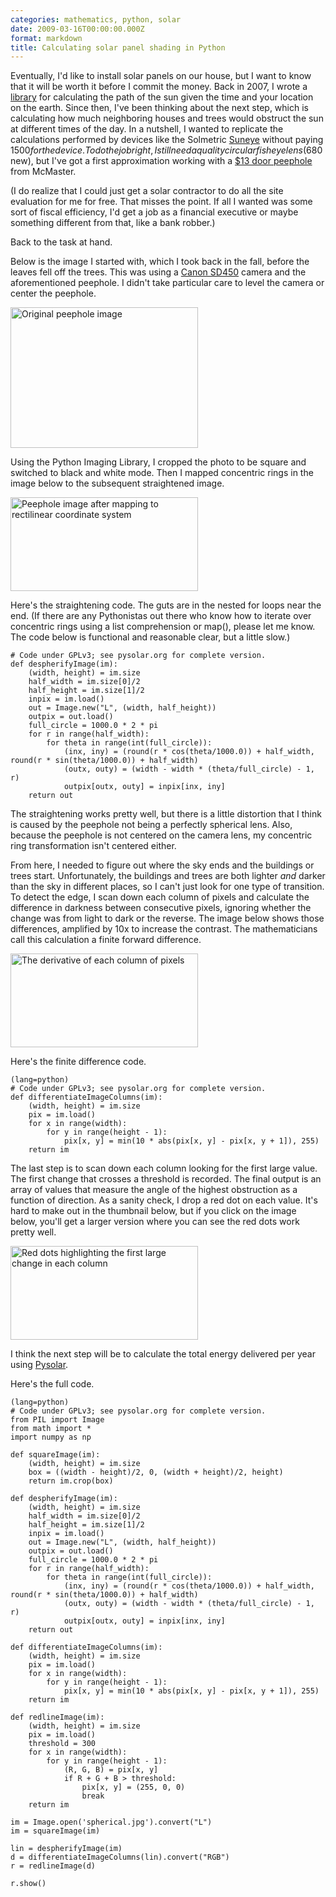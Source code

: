 ```yaml
---
categories: mathematics, python, solar
date: 2009-03-16T00:00:00.000Z
format: markdown
title: Calculating solar panel shading in Python
---
```


Eventually, I'd like to install solar panels on our house, but I want to know that it will be worth it before I commit the money. Back in 2007, I wrote a <a href="http://pysolar.org/">library</a> for calculating the path of the sun given the time and your location on the earth. Since then, I've been thinking about the next step, which is calculating how much neighboring houses and trees would obstruct the sun at different times of the day. In a nutshell, I wanted to replicate the calculations performed by devices like the Solmetric <a href="http://www.solmetric.com/">Suneye</a> without paying $1500 for the device. To do the job right, I still need a quality circular fisheye lens ($680 new), but I've got a first approximation working with a <a href="http://www.mcmaster.com/#8406a12">$13 door peephole</a> from McMaster.

(I do realize that I could just get a solar contractor to do all the site evaluation for me for free. That misses the point. If all I wanted was some sort of fiscal efficiency, I'd get a job as a financial executive or maybe something different from that, like a bank robber.)

Back to the task at hand.

Below is the image I started with, which I took back in the fall, before the leaves fell off the trees. This was using a <a href="http://www.usa.canon.com/consumer/controller?act=ModelInfoAct&fcategoryid=145&modelid=11939">Canon SD450</a> camera and the aforementioned peephole. I didn't take particular care to level the camera or center the peephole.

<a href="http://pingswept.org/img/spherical.jpg"><img src="http://pingswept.org/img/spherical-300x225.jpg" alt="Original peephole image" title="Original peephole image" width="300" height="225" class="aligncenter size-medium" /></a>

Using the Python Imaging Library, I cropped the photo to be square and switched to black and white mode. Then I mapped concentric rings in the image below to the subsequent straightened image.

<a href="http://pingswept.org/img/linearized.jpg"><img src="http://pingswept.org/img/linearized-300x150.jpg" alt="Peephole image after mapping to rectilinear coordinate system" title="Peephole image after mapping to rectilinear coordinate system" width="300" height="150" class="aligncenter size-medium" /></a>

Here's the straightening code. The guts are in the nested for loops near the end. (If there are any Pythonistas out there who know how to iterate over concentric rings using a list comprehension or map(), please let me know. The code below is functional and reasonable clear, but a little slow.)

```(lang=python)
# Code under GPLv3; see pysolar.org for complete version.
def despherifyImage(im):
    (width, height) = im.size
    half_width = im.size[0]/2
    half_height = im.size[1]/2
    inpix = im.load()
    out = Image.new("L", (width, half_height))
    outpix = out.load()
    full_circle = 1000.0 * 2 * pi
    for r in range(half_width):
        for theta in range(int(full_circle)):
            (inx, iny) = (round(r * cos(theta/1000.0)) + half_width, round(r * sin(theta/1000.0)) + half_width)
            (outx, outy) = (width - width * (theta/full_circle) - 1, r)
            outpix[outx, outy] = inpix[inx, iny]
    return out

```

The straightening works pretty well, but there is a little distortion that I think is caused by the peephole not being a perfectly spherical lens. Also, because the peephole is not centered on the camera lens, my concentric ring transformation isn't centered either.

From here, I needed to figure out where the sky ends and the buildings or trees start. Unfortunately, the buildings and trees are both lighter *and* darker than the sky in different places, so I can't just look for one type of transition. To detect the edge, I scan down each column of pixels and calculate the difference in darkness between consecutive pixels, ignoring whether the change was from light to dark or the reverse. The image below shows those differences, amplified by 10x to increase the contrast. The mathematicians call this calculation a finite forward difference.

<a href="http://pingswept.org/img/differentiated.jpg"><img src="http://pingswept.org/img/differentiated-300x150.jpg" alt="The derivative of each column of pixels" title="The derivative of each column of pixels" width="300" height="150" class="aligncenter size-medium" /></a>

Here's the finite difference code.

```
(lang=python)
# Code under GPLv3; see pysolar.org for complete version.
def differentiateImageColumns(im):
    (width, height) = im.size
    pix = im.load()
    for x in range(width):
        for y in range(height - 1):
            pix[x, y] = min(10 * abs(pix[x, y] - pix[x, y + 1]), 255)
    return im

```

The last step is to scan down each column looking for the first large value. The first change that crosses a threshold is recorded. The final output is an array of values that measure the angle of the highest obstruction as a function of direction. As a sanity check, I drop a red dot on each value. It's hard to make out in the thumbnail below, but if you click on the image below, you'll get a larger version where you can see the red dots work pretty well.

<a href="http://pingswept.org/img/redlined.jpg"><img src="http://pingswept.org/img/redlined-300x150.jpg" alt="Red dots highlighting the first large change in each column" title="Red dots highlighting the first large change in each column" width="300" height="150" class="aligncenter size-medium" /></a>

I think the next step will be to calculate the total energy delivered per year using <a href="http://pysolar.org">Pysolar</a>.

Here's the full code.

```
(lang=python)
# Code under GPLv3; see pysolar.org for complete version.
from PIL import Image
from math import *
import numpy as np

def squareImage(im):
    (width, height) = im.size
    box = ((width - height)/2, 0, (width + height)/2, height)
    return im.crop(box)

def despherifyImage(im):
    (width, height) = im.size
    half_width = im.size[0]/2
    half_height = im.size[1]/2
    inpix = im.load()
    out = Image.new("L", (width, half_height))
    outpix = out.load()
    full_circle = 1000.0 * 2 * pi
    for r in range(half_width):
        for theta in range(int(full_circle)):
            (inx, iny) = (round(r * cos(theta/1000.0)) + half_width, round(r * sin(theta/1000.0)) + half_width)
            (outx, outy) = (width - width * (theta/full_circle) - 1, r)
            outpix[outx, outy] = inpix[inx, iny]
    return out

def differentiateImageColumns(im):
    (width, height) = im.size
    pix = im.load()
    for x in range(width):
        for y in range(height - 1):
            pix[x, y] = min(10 * abs(pix[x, y] - pix[x, y + 1]), 255)
    return im

def redlineImage(im):
    (width, height) = im.size
    pix = im.load()
    threshold = 300
    for x in range(width):
        for y in range(height - 1):
            (R, G, B) = pix[x, y]
            if R + G + B > threshold:
                pix[x, y] = (255, 0, 0)
                break
    return im

im = Image.open('spherical.jpg').convert("L")
im = squareImage(im)

lin = despherifyImage(im)
d = differentiateImageColumns(lin).convert("RGB")
r = redlineImage(d)

r.show()

```
